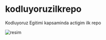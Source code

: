 # kodluyoruzilkrepo
Kodluyoruz Egitimi kapsaminda actigim ilk repo

![resim](https://forum.pardus.org.tr/uploads/default/original/1X/5f23107776d5fd6c58c060cd60c6ef323b6d62be.jpg)